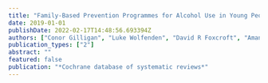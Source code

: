 ```yaml
---
title: "Family-Based Prevention Programmes for Alcohol Use in Young People"
date: 2019-01-01
publishDate: 2022-02-17T14:48:56.693394Z
authors: ["Conor Gilligan", "Luke Wolfenden", "David R Foxcroft", "Amanda J Williams", "Melanie Kingsland", "Rebecca K Hodder", "Emily Stockings", "Tameka-Rae McFadyen", "Jenny Tindall", "Shauna Sherker", " others"]
publication_types: ["2"]
abstract: ""
featured: false
publication: "*Cochrane database of systematic reviews*"
---
```


